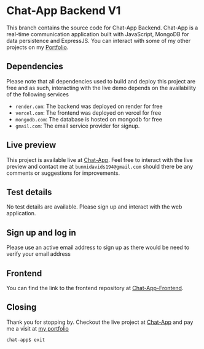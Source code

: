 # Chat-App Backend V1

This branch contains the source code for Chat-App Backend. Chat-App is a real-time communication application built with JavaScript, MongoDB for data persistence and ExpressJS. You can interact with some of my other projects on my [Portfolio](https://bunmioladipupo.vercel.app/).

## Dependencies

Please note that all dependencies used to build and deploy this project are free and as such, interacting with the live demo depends on the availability of the following services

- `render.com`: The backend was deployed on render for free
- `vercel.com`: The frontend was deployed on vercel for free
- `mongodb.com`: The database is hosted on mongodb for free
- `gmail.com`: The email service provider for signup.

## Live preview

This project is available live at [Chat-App](https://chat-app-front-end-mu.vercel.app/). Feel free to interact with the live preview and contact me at `bunmidavids194@gmail.com` should there be any comments or suggestions for improvements.

## Test details

No test details are available. Please sign up and interact with the web application.

## Sign up and log in

Please use an active email address to sign up as there would be need to verify your email address

## Frontend

You can find the link to the frontend repository at [Chat-App-Frontend](https://github.com/Bunmi194/chatAppFrontEnd).

## Closing

Thank you for stopping by. Checkout the live project at [Chat-App](https://chat-app-front-end-mu.vercel.app/) and pay me a visit at [my portfolio](https://bunmioladipupo.vercel.app/)

```bash
chat-app$ exit
``` 